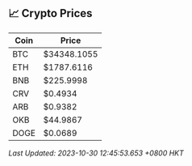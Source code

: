 ## 📈 Crypto Prices

| Coin | Price |
| ---- | ----- |
| BTC | $34348.1055 |
| ETH | $1787.6116 |
| BNB | $225.9998 |
| CRV | $0.4934 |
| ARB | $0.9382 |
| OKB | $44.9867 |
| DOGE | $0.0689 |

_Last Updated: 2023-10-30 12:45:53.653 +0800 HKT_